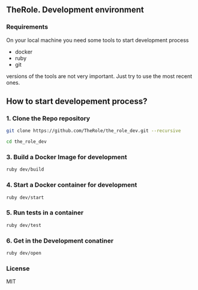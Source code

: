 ## TheRole. Development environment

### Requirements

On your local machine you need some tools to start development process

- docker
- ruby
- git

versions of the tools are not very important. Just try to use the most recent ones.
## How to start developement process?

### 1. Clone the Repo repository

```sh
git clone https://github.com/TheRole/the_role_dev.git --recursive
```

```sh
cd the_role_dev
```

### 3. Build a Docker Image for development

```sh
ruby dev/build
```

### 4. Start a Docker container for development

```sh
ruby dev/start
```

### 5. Run tests in a container

```sh
ruby dev/test
```


### 6. Get in the Development conatiner

```sh
ruby dev/open
```

### License

MIT

